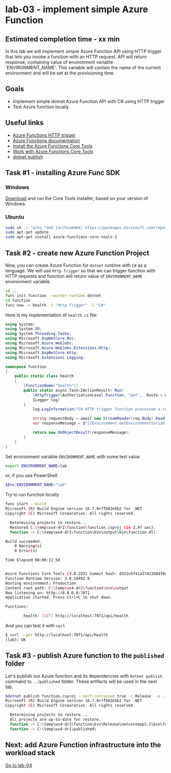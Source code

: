 # lab-03 - implement simple Azure Function

## Estimated completion time - xx min

In this lab we will implement simple Azure Function API using HTTP trigger that lets you invoke a function with an HTTP request. API will return response, containing value of environment variable `ENVIRONMENT_NAME'. This variable will contain the name of the current environment and will be set at the provisioning time.

## Goals

* Implement simple dotnet Azure Function API with C# using HTTP trigger
* Test Azure function locally

## Useful links

* [Azure Functions HTTP trigger](https://docs.microsoft.com/en-us/azure/azure-functions/functions-bindings-http-webhook-trigger?WT.mc_id=AZ-MVP-5003837?tabs=csharp)
* [Azure Functions documentation](https://docs.microsoft.com/en-us/azure/azure-functions?WT.mc_id=AZ-MVP-5003837)
* [Install the Azure Functions Core Tools](https://docs.microsoft.com/en-us/azure/azure-functions/functions-run-local?WT.mc_id=AZ-MVP-5003837?tabs=linux%2Ccsharp%2Cbash#install-the-azure-functions-core-tools)
* [Work with Azure Functions Core Tools](https://docs.microsoft.com/en-us/azure/azure-functions/functions-run-local?WT.mc_id=AZ-MVP-5003837?tabs=windows%2Ccsharp%2Cbash#v2)
* [dotnet publish](https://docs.microsoft.com/en-us/dotnet/core/tools/dotnet-publish?WT.mc_id=AZ-MVP-5003837)

## Task #1 - installing Azure Func SDK

### Windows

[Download](https://go.microsoft.com/fwlink/?linkid=2135274) and run the Core Tools installer, based on your version of Windows.

### Ubuntu

```bash
sudo sh -c 'echo "deb [arch=amd64] https://packages.microsoft.com/repos/microsoft-ubuntu-$(lsb_release -cs)-prod $(lsb_release -cs) main" > /etc/apt/sources.list.d/dotnetdev.list'
sudo apt-get update
sudo apt-get install azure-functions-core-tools-3
```

## Task #2 - create new Azure Function Project

Now, you can create Azure Function for `dotnet` runtime with `C#` as a language. We will use `Http Trigger` so that we can trigger function with HTTP requests and function will return value of `ENVIRONMENT_NAME` environment variable.

```bash
cd ..
func init function --worker-runtime dotnet
cd function
func new -n health -t "Http Trigger" -l "C#"
```

Here is my implementation of `health.cs` file:

```c#
using System;
using System.IO;
using System.Threading.Tasks;
using Microsoft.AspNetCore.Mvc;
using Microsoft.Azure.WebJobs;
using Microsoft.Azure.WebJobs.Extensions.Http;
using Microsoft.AspNetCore.Http;
using Microsoft.Extensions.Logging;

namespace function
{
    public static class health
    {
        [FunctionName("health")]
        public static async Task<IActionResult> Run(
            [HttpTrigger(AuthorizationLevel.Function, "get",  Route = null)] HttpRequest req,
            ILogger log)
        {
            log.LogInformation("C# HTTP trigger function processed a request.");

            string requestBody = await new StreamReader(req.Body).ReadToEndAsync();
            var responseMessage = $"[{Environment.GetEnvironmentVariable("ENVIRONMENT_NAME", EnvironmentVariableTarget.Process)}]: OK";

            return new OkObjectResult(responseMessage);
        }
    }
}
```

Set environment variable `ENVIRONMENT_NAME` with some test value

```bash
export ENVIRONMENT_NAME=lab
```

or, if you use PowerShell

```powershell
$Env:ENVIRONMENT_NAME="lab"
```

Try to run function locally

```bash
func start --build
Microsoft (R) Build Engine version 16.7.0+7fb82e5b2 for .NET
Copyright (C) Microsoft Corporation. All rights reserved.

  Determining projects to restore...
  Restored C:\temp\ws4-dr1\function\function.csproj (in 3,97 sec).
  function -> C:\temp\ws4-dr1\function\bin\output\bin\function.dll

Build succeeded.
    0 Warning(s)
    0 Error(s)

Time Elapsed 00:00:11.50


Azure Functions Core Tools (3.0.2931 Commit hash: d552c6741a37422684f0efab41d541ebad2b2bd2)
Function Runtime Version: 3.0.14492.0
Hosting environment: Production
Content root path: C:\temp\ws4-dr1\function\bin\output
Now listening on: http://0.0.0.0:7071
Application started. Press Ctrl+C to shut down.

Functions:

        health: [GET] http://localhost:7071/api/health
```

And you can test it with `curl`

```bash
$ curl --get http://localhost:7071/api/health
[lab]: OK
```

## Task #3 - publish Azure function to the `published` folder

Let's publish our Azure function and its dependencies with `dotnet publish` command to `../published` folder. These artifacts will be used in the next lab.

```bash
$dotnet publish function.csproj --self-contained true -c Release  -o ../published
Microsoft (R) Build Engine version 16.7.0+7fb82e5b2 for .NET
Copyright (C) Microsoft Corporation. All rights reserved.

  Determining projects to restore...
  All projects are up-to-date for restore.
  function -> C:\temp\ws4-dr1\function\bin\Release\netcoreapp3.1\bin\function.dll
  function -> C:\temp\ws4-dr1\published\
```

## Next: add Azure Function infrastructure into the workload stack

[Go to lab-04](../lab-04/readme.md)
